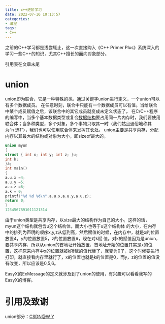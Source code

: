 ```yaml
---
title: c++进阶学习
date: 2022-07-16 10:13:57
categories:
- 编程
tags: 
- C++
---
```


之前的C++学习都是浅尝辄止，这一次直接购入《C++ Primer Plus》系统深入的学习一些C++的知识，尤其C++擅长的面向对象部分。

引用表在文章末尾

<!--more-->

# union

union即为联合，它是一种特殊的类。通过关键字union进行定义，一个union可以有多个数据成员。
在任意时刻，联合中只能有一个数据成员可以有值。当给联合中某个成员赋值之后，该联合中的其它成员就变成未定义状态了。
在C/C++程序的编写中，当多个基本数据类型或复合[数据结构](https://so.csdn.net/so/search?q=数据结构&spm=1001.2101.3001.7020)要占用同一片内存时，我们要使用联合体；当多种类型，多个对象，多个事物只取其一时（我们姑且通俗地称其为“n 选1”），我们也可以使用联合体来发挥其长处。
union主要是共享[内存](https://so.csdn.net/so/search?q=内存&spm=1001.2101.3001.7020)，分配内存以其最大的结构或对象为大小，即sizeof最大的。

```cpp
union myun 
{
struct { int x; int y; int z; }u; 
int k; 
}a; 
int main() 
{ 
a.u.x =4;
a.u.y =5; 
a.u.z =6; 
a.k = 0; 
printf("%d %d %d\n",a.u.x,a.u.y,a.u.z);
return 0;
}
1234567891011121314
```

由于union类型是共享内存，以size最大的结构作为自己的大小，这样的话，myun这个结构就包含u这个结构体，而大小也等于u这个结构体 的大小，在内存中的排列为声明的顺序x,y,z从低到高，然后赋值的时候，在内存中，就是x的位置放置4，y的位置放置5，z的位置放置6，现在对k赋 值，对k的赋值因为是union，要共享内存，所以从union的首地址开始放置，首地址开始的位置其实是x的位置，这样原来内存中x的位置就被k所赋的值代替了，就变为0了，这个时候要进行打印，就直接看内存里就行了，x的位置也就是k的位置是0，而y，z的位置的值没有改变，所以应该是0,5,6。

EasyX的ExMessage的定义就涉及到了union的使用，有兴趣可以看看我写的EasyX的博客。

# 引用及致谢

union部分：[CSDN@W Y](https://blog.csdn.net/qq_45611002/article/details/119675452)